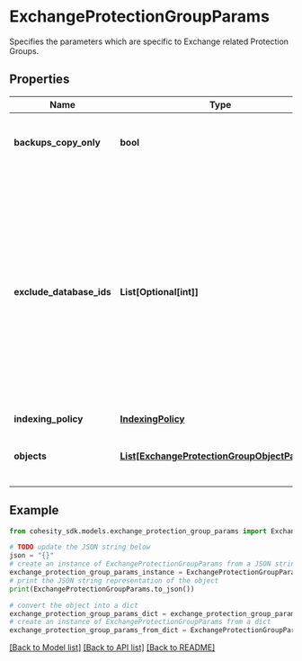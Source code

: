# ExchangeProtectionGroupParams

Specifies the parameters which are specific to Exchange related Protection Groups.

## Properties

Name | Type | Description | Notes
------------ | ------------- | ------------- | -------------
**backups_copy_only** | **bool** | Specifies whether the backups should be copy-only. | [optional] 
**exclude_database_ids** | **List[Optional[int]]** | Specifies the list of IDs of the databases to not be protected by this Protection Group. This can be used to ignore specific databases under Exchange Server/DAG which has been included for protection. | [optional] 
**indexing_policy** | [**IndexingPolicy**](IndexingPolicy.md) |  | [optional] 
**objects** | [**List[ExchangeProtectionGroupObjectParams]**](ExchangeProtectionGroupObjectParams.md) | Specifies the list of object ids to be protected. | 

## Example

```python
from cohesity_sdk.models.exchange_protection_group_params import ExchangeProtectionGroupParams

# TODO update the JSON string below
json = "{}"
# create an instance of ExchangeProtectionGroupParams from a JSON string
exchange_protection_group_params_instance = ExchangeProtectionGroupParams.from_json(json)
# print the JSON string representation of the object
print(ExchangeProtectionGroupParams.to_json())

# convert the object into a dict
exchange_protection_group_params_dict = exchange_protection_group_params_instance.to_dict()
# create an instance of ExchangeProtectionGroupParams from a dict
exchange_protection_group_params_from_dict = ExchangeProtectionGroupParams.from_dict(exchange_protection_group_params_dict)
```
[[Back to Model list]](../README.md#documentation-for-models) [[Back to API list]](../README.md#documentation-for-api-endpoints) [[Back to README]](../README.md)


